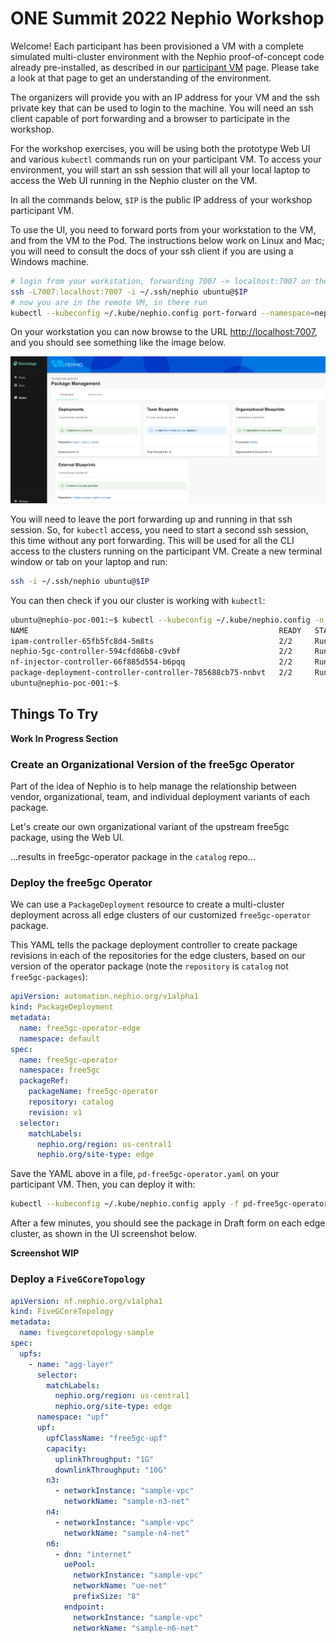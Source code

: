 # ONE Summit 2022 Nephio Workshop

Welcome! Each participant has been provisioned a VM with a complete
simulated multi-cluster environment with the Nephio proof-of-concept code
already pre-installed, as described in our [participant VM](participant-vm.md)
page.  Please take a look at that page to get an understanding of the
environment.

The organizers will provide you with an IP address for your VM and the ssh
private key that can be used to login to the machine. You will need an ssh
client capable of port forwarding and a browser to participate in the workshop.

For the workshop exercises, you will be using both the prototype Web UI and
various `kubectl` commands run on your participant VM. To access your environment,
you will start an ssh session that will all your local laptop to access the Web
UI running in the Nephio cluster on the VM.

In all the commands below, `$IP` is the public IP address of your workshop
participant VM.

To use the UI, you need to forward ports from your workstation to the VM, and
from the VM to the Pod. The instructions below work on Linux and Mac; you will
need to consult the docs of your ssh client if you are using a Windows
machine.

```bash
# login from your workstation, forwarding 7007 -> localhost:7007 on the remote VM.
ssh -L7007:localhost:7007 -i ~/.ssh/nephio ubuntu@$IP
# now you are in the remote VM, in there run
kubectl --kubeconfig ~/.kube/nephio.config port-forward --namespace=nephio-webui svc/nephio-webui 7007
```
On your workstation you can now browse to the URL
[http://localhost:7007](http://localhost:7007), and you should see something
like the image below.

![WebUI Landing Page](nephio-ui-landing.png)

You will need to leave the port forwarding up and running in that ssh session.
So, for `kubectl` access, you need to start a second ssh session, this time
without any port forwarding. This will be used for all the CLI access to the
clusters running on the participant VM. Create a new terminal window or tab on
your laptop and run:

```bash
ssh -i ~/.ssh/nephio ubuntu@$IP
```

You can then check if you our cluster is working with `kubectl`:

```bash
ubuntu@nephio-poc-001:~$ kubectl --kubeconfig ~/.kube/nephio.config -n nephio-system get pods
NAME                                                        READY   STATUS    RESTARTS   AGE
ipam-controller-65fb5fc8d4-5m8ts                            2/2     Running   0          24m
nephio-5gc-controller-594cfd86b8-c9vbf                      2/2     Running   0          24m
nf-injector-controller-66f885d554-b6pqq                     2/2     Running   0          24m
package-deployment-controller-controller-785688cb75-nnbvt   2/2     Running   0          24m
ubuntu@nephio-poc-001:~$
```

## Things To Try

**Work In Progress Section**

### Create an Organizational Version of the free5gc Operator
Part of the idea of Nephio is to help manage the relationship between vendor,
organizational, team, and individual deployment variants of each package.

Let's create our own organizational variant of the upstream free5gc package,
using the Web UI.

...results in free5gc-operator package in the `catalog` repo...

### Deploy the free5gc Operator
We can use a `PackageDeployment` resource to create a multi-cluster deployment
across all edge clusters of our customized `free5gc-operator` package.

This YAML tells the package deployment controller to create package revisions in
each of the repositories for the edge clusters, based on our version of the
operator package (note the `repository` is `catalog` not `free5gc-packages`):

```yaml
apiVersion: automation.nephio.org/v1alpha1
kind: PackageDeployment
metadata:
  name: free5gc-operator-edge
  namespace: default
spec:
  name: free5gc-operator
  namespace: free5gc
  packageRef:
    packageName: free5gc-operator
    repository: catalog
    revision: v1
  selector:
    matchLabels:
      nephio.org/region: us-central1
      nephio.org/site-type: edge
```

Save the YAML above in a file, `pd-free5gc-operator.yaml` on your participant
VM. Then, you can deploy it with:

```bash
kubectl --kubeconfig ~/.kube/nephio.config apply -f pd-free5gc-operator.yaml
```

After a few minutes, you should see the package in Draft form on each edge
cluster, as shown in the UI screenshot below.

**Screenshot WIP**

### Deploy a `FiveGCoreTopology`
```yaml
apiVersion: nf.nephio.org/v1alpha1
kind: FiveGCoreTopology
metadata:
  name: fivegcoretopology-sample
spec:
  upfs:
    - name: "agg-layer"
      selector:
        matchLabels:
          nephio.org/region: us-central1
          nephio.org/site-type: edge
      namespace: "upf"
      upf:
        upfClassName: "free5gc-upf"
        capacity:
          uplinkThroughput: "1G"
          downlinkThroughput: "10G"
        n3:
          - networkInstance: "sample-vpc"
            networkName: "sample-n3-net"
        n4:
          - networkInstance: "sample-vpc"
            networkName: "sample-n4-net"
        n6:
          - dnn: "internet"
            uePool:
              networkInstance: "sample-vpc"
              networkName: "ue-net"
              prefixSize: "8"
            endpoint:
              networkInstance: "sample-vpc"
              networkName: "sample-n6-net"
```
